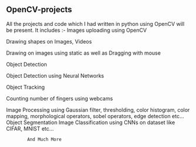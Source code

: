## OpenCV-projects
All the projects and code which I had written in python using OpenCV will be present.
It includes :-
  Images uploading using OpenCV
  
  Drawing shapes on Images, Videos
  
  Drawing on images using static as well as Dragging with mouse
  
  Object Detection
  
  Object Detection using Neural Networks
  
  Object Tracking
  
  Counting number of fingers using webcams
  
  Image Processing using 
                                  Gaussian filter, 
                                  thresholding, 
                                  color histogram, 
                                  color mapping,
                                  morphological operators, 
                                  sobel operators, 
                                  edge detection etc...
                                  Object Segmentation
            Image Classification using CNNs on dataset like CIFAR, MNIST etc...
 
            And Much More
